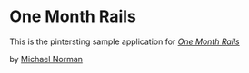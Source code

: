 # One Month Rails

This is the pintersting sample application for
[*One Month Rails*](http://onemonthrails.com)

by [Michael Norman](http://michaelpnorman.com)